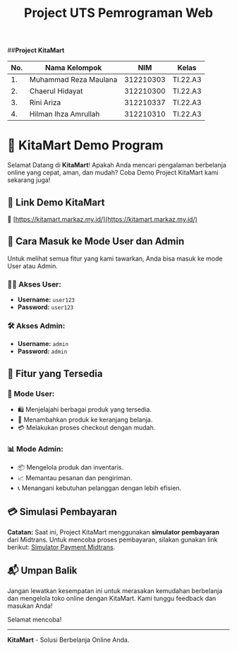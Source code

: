 <h1><p align="center"> Project UTS Pemrograman Web</h1><br>

##**Project KitaMart**<br>

| No.| Nama Kelompok | NIM | Kelas |
|----|------------|--------|-------|
| 1. | Muhammad Reza Maulana |  312210303 | TI.22.A3 |
| 2. | Chaerul Hidayat | 312210300| TI.22.A3 |
| 3. | Rini Ariza  | 312210337 | TI.22.A3 |
| 4. | Hilman Ihza Amrullah |  312210310 | TI.22.A3 |

# 🛒 KitaMart Demo Program

Selamat Datang di **KitaMart**! Apakah Anda mencari pengalaman berbelanja online yang cepat, aman, dan mudah? Coba Demo Project KitaMart kami sekarang juga!

## 🚀 Link Demo KitaMart
🔗 [https://kitamart.markaz.my.id/](https://kitamart.markaz.my.id/)

## 🔑 Cara Masuk ke Mode User dan Admin

Untuk melihat semua fitur yang kami tawarkan, Anda bisa masuk ke mode User atau Admin.

### 🧑‍💼 Akses User:
- **Username:** `user123`
- **Password:** `user123`

### 🛠️ Akses Admin:
- **Username:** `admin`
- **Password:** `admin`

## 🌟 Fitur yang Tersedia

### 👥 Mode User:
- 🛍️ Menjelajahi berbagai produk yang tersedia.
- 🛒 Menambahkan produk ke keranjang belanja.
- 💳 Melakukan proses checkout dengan mudah.

### 📊 Mode Admin:
- 📦 Mengelola produk dan inventaris.
- 📈 Memantau pesanan dan pengiriman.
- 📞 Menangani kebutuhan pelanggan dengan lebih efisien.

## 💳 Simulasi Pembayaran

**Catatan:** Saat ini, Project KitaMart menggunakan **simulator pembayaran** dari Midtrans. Untuk mencoba proses pembayaran, silakan gunakan link berikut: [Simulator Payment Midtrans](https://simulator.sandbox.midtrans.com/).

## 📬 Umpan Balik

Jangan lewatkan kesempatan ini untuk merasakan kemudahan berbelanja dan mengelola toko online dengan KitaMart. Kami tunggu feedback dan masukan Anda!

Selamat mencoba!

---

**KitaMart** - Solusi Berbelanja Online Anda.

